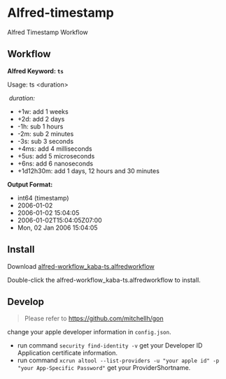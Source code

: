 # Alfred-timestamp

Alfred Timestamp Workflow

## Workflow

**Alfred Keyword: `ts`**

Usage: ts \<duration\>

​ *duration:*

- +1w: add 1 weeks
- +2d: add 2 days
- -1h: sub 1 hours
- -2m: sub 2 minutes
- -3s: sub 3 seconds
- +4ms: add 4 milliseconds
- +5us: add 5 microseconds
- +6ns: add 6 nanoseconds
- +1d12h30m: add 1 days, 12 hours and 30 minutes

**Output Format:**

- int64 (timestamp)
- 2006-01-02
- 2006-01-02 15:04:05
- 2006-01-02T15:04:05Z07:00
- Mon, 02 Jan 2006 15:04:05

## Install

Download [alfred-workflow_kaba-ts.alfredworkflow](https://github.com/kabacloud/alfred-timestamp/raw/main/alfred-workflow_kaba-ts.alfredworkflow)

Double-click the alfred-workflow_kaba-ts.alfredworkflow to install.

## Develop

>Please refer to <https://github.com/mitchellh/gon>

change your apple developer information in `config.json`.

- run command `security find-identity -v` get your Developer ID Application certificate information.
- run command `xcrun altool --list-providers -u "your apple id" -p "your App-Specific Password"` get your ProviderShortname.

